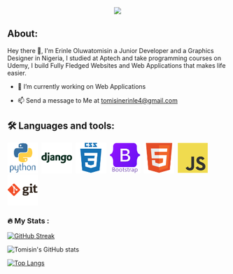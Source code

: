 <div id="header" align="center">
  <img src="https://media3.giphy.com/media/qgQUggAC3Pfv687qPC/giphy.gif?cid=ecf05e47epsfxz68e66clymlvuwqf6xxay6q78ebca9ajvsh&rid=giphy.gif&ct=g" width="300"/>
</div>


## About:

Hey there 👋, I'm Erinle Oluwatomisin a Junior Developer and a Graphics Designer in Nigeria, I studied at Aptech and take programming courses on Udemy, I build Fully Fledged Websites and Web Applications that makes life easier.

- 🔭 I’m currently working on Web Applications

- 📫 Send a message to Me at tomisinerinle4@gmail.com


## :hammer_and_wrench: Languages and tools:

<div>
   <img src="https://github.com/devicons/devicon/blob/master/icons/python/python-original-wordmark.svg" title="Python" **alt="Python" width="70" height="70"/>&nbsp;
   <img src="https://github.com/devicons/devicon/blob/master/icons/django/django-plain-wordmark.svg" title="Django" **alt="Django" width="70" height="70"/>&nbsp;
  <img src="https://github.com/devicons/devicon/blob/master/icons/css3/css3-plain-wordmark.svg"  title="CSS3" alt="CSS" width="70" height="70"/>&nbsp;
  <img src="https://github.com/devicons/devicon/blob/master/icons/bootstrap/bootstrap-original-wordmark.svg"  title="CSS3" alt="CSS" width="70" height="70"/>&nbsp;
  <img src="https://github.com/devicons/devicon/blob/master/icons/html5/html5-original.svg" title="HTML5" alt="HTML" width="70" height="70"/>&nbsp;
  <img src="https://github.com/devicons/devicon/blob/master/icons/javascript/javascript-original.svg" title="JavaScript" alt="JavaScript" width="70" height="70"/>&nbsp;
  <img src="https://github.com/devicons/devicon/blob/master/icons/git/git-original-wordmark.svg" title="Git" alt="Git" width="70" height="70"/>&nbsp;
  
</div>

### :fire: My Stats :

[![GitHub Streak](http://github-readme-streak-stats.herokuapp.com?user=GorgeousTomi&theme=dark&background=000000)](https://git.io/streak-stats)

![Tomisin's GitHub stats](https://github-readme-stats.vercel.app/api?username=GorgeousTomi&show_icons=true&theme=vision-friendly-dark)

[![Top Langs](https://github-readme-stats.vercel.app/api/top-langs/?username=GorgeousTomi&layout=compact&theme=vision-friendly-dark)](https://github.com/anuraghazra/github-readme-stats)


<!--
**GorgeousTomi/GorgeousTomi** is a ✨ _special_ ✨ repository because its `README.md` (this file) appears on your GitHub profile.

Here are some ideas to get you started:
- 🔭 I’m currently working on ...
- 🌱 I’m currently learning ...
- 👯 I’m looking to collaborate on ...
- 🤔 I’m looking for help with ...
- 💬 Ask me about ...
- 📫 How to reach me: ...
- 😄 Pronouns: ...
- ⚡ Fun fact: ...
-->


  

</div>



<!--
**GorgeousTomi/GorgeousTomi** is a ✨ _special_ ✨ repository because its `README.md` (this file) appears on your GitHub profile.

Here are some ideas to get you started:
- 🔭 I’m currently working on ...
- 🌱 I’m currently learning ...
- 👯 I’m looking to collaborate on ...
- 🤔 I’m looking for help with ...
- 💬 Ask me about ...
- 📫 How to reach me: ...
- 😄 Pronouns: ...
- ⚡ Fun fact: ...
-->

